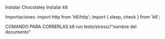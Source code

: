 Instalar Chocolatey
Instalar k6

Importaciones:
import http from 'k6/http';
import { sleep, check } from 'k6';

COMANDO PARA CORRERLAS
k6 run tests/stress//"nombre del documento"